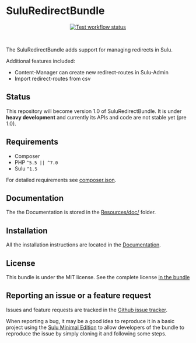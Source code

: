 # SuluRedirectBundle

<p align="center">
    <a href="https://github.com/sulu/SuluRedirectBundle/actions" target="_blank">
        <img src="https://img.shields.io/github/workflow/status/sulu/SuluRedirectBundle/Test%20application.svg?label=test-workflow" alt="Test workflow status">
    </a>
</p>
<br/>

The SuluRedirectBundle adds support for managing redirects in Sulu.

Additional features included:

* Content-Manager can create new redirect-routes in Sulu-Admin
* Import redirect-routes from csv

## Status

This repository will become version 1.0 of SuluRedirectBundle. It is under **heavy development** and currently its APIs
and code are not stable yet (pre 1.0).

## Requirements

* Composer
* PHP `^5.5 || ^7.0`
* Sulu `^1.5`

For detailed requirements see [composer.json](https://github.com/sulu/SuluRedirectBundle/blob/0.x/composer.json).

## Documentation

The the Documentation is stored in the
[Resources/doc/](https://github.com/sulu/SuluRedirectBundle/blob/0.x/Resources/doc) folder.

## Installation

All the installation instructions are located in the
[Documentation](https://github.com/sulu/SuluRedirectBundle/blob/0.x/Resources/doc/installation.md).

## License

This bundle is under the MIT license. See the complete license [in the bundle](LICENSE)

## Reporting an issue or a feature request

Issues and feature requests are tracked in the [Github issue tracker](https://github.com/Sulu/SuluRedirectBundle/issues).

When reporting a bug, it may be a good idea to reproduce it in a basic project using the
[Sulu Minimal Edition](https://github.com/sulu/sulu-minimal) to allow developers of the bundle to reproduce the issue
by simply cloning it and following some steps.
